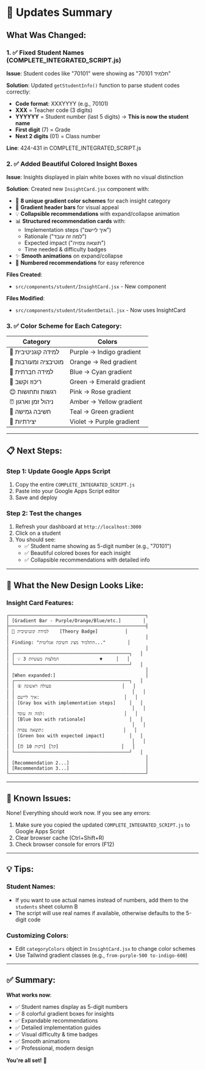 # 🎨 Updates Summary

## What Was Changed:

### 1. ✅ Fixed Student Names (COMPLETE_INTEGRATED_SCRIPT.js)
**Issue**: Student codes like "70101" were showing as "תלמיד 70101"

**Solution**: Updated `getStudentInfo()` function to parse student codes correctly:
- **Code format**: XXXYYYY (e.g., 70101)
- **XXX** = Teacher code (3 digits)
- **YYYYYY** = Student number (last 5 digits) → **This is now the student name**
- **First digit** (7) = Grade
- **Next 2 digits** (01) = Class number

**Line**: 424-431 in COMPLETE_INTEGRATED_SCRIPT.js

### 2. ✅ Added Beautiful Colored Insight Boxes
**Issue**: Insights displayed in plain white boxes with no visual distinction

**Solution**: Created new `InsightCard.jsx` component with:
- 🎨 **8 unique gradient color schemes** for each insight category
- 🌈 **Gradient header bars** for visual appeal
- 💡 **Collapsible recommendations** with expand/collapse animation
- 📊 **Structured recommendation cards** with:
  - Implementation steps ("איך ליישם")
  - Rationale ("למה זה עובד")
  - Expected impact ("תוצאה צפויה")
  - Time needed & difficulty badges
- ✨ **Smooth animations** on expand/collapse
- 🎯 **Numbered recommendations** for easy reference

**Files Created**:
- `src/components/student/InsightCard.jsx` - New component

**Files Modified**:
- `src/components/student/StudentDetail.jsx` - Now uses InsightCard

### 3. ✅ Color Scheme for Each Category:

| Category | Colors |
|----------|--------|
| 🧠 למידה קוגניטיבית | Purple → Indigo gradient |
| 💪 מוטיבציה ומעורבות | Orange → Red gradient |
| 👥 למידה חברתית | Blue → Cyan gradient |
| 🎯 ריכוז וקשב | Green → Emerald gradient |
| 😊 רגשות ותחושות | Pink → Rose gradient |
| ⏰ ניהול זמן וארגון | Amber → Yellow gradient |
| 🌱 חשיבה גמישה | Teal → Green gradient |
| 🎨 יצירתיות | Violet → Purple gradient |

---

## 📋 Next Steps:

### Step 1: Update Google Apps Script
1. Copy the entire `COMPLETE_INTEGRATED_SCRIPT.js`
2. Paste into your Google Apps Script editor
3. Save and deploy

### Step 2: Test the changes
1. Refresh your dashboard at `http://localhost:3000`
2. Click on a student
3. You should see:
   - ✅ Student name showing as 5-digit number (e.g., "70101")
   - ✅ Beautiful colored boxes for each insight
   - ✅ Collapsible recommendations with detailed info

---

## 🎨 What the New Design Looks Like:

### Insight Card Features:
```
┌──────────────────────────────────────────────────┐
│ [Gradient Bar - Purple/Orange/Blue/etc.]        │
├──────────────────────────────────────────────────┤
│ 🧠 למידה קוגניטיבית    [Theory Badge]          │
│                                                  │
│ Finding: "התלמיד מציג חשיבה אנליטית..."        │
│                                                  │
│ ┌──────────────────────────────────────────┐   │
│ │ 💡 3 המלצות מעשיות               ▼     │   │
│ └──────────────────────────────────────────┘   │
│                                                  │
│ [When expanded:]                                 │
│ ┌──────────────────────────────────────────┐   │
│ │ ① פעולה ראשונה                          │   │
│ │                                           │   │
│ │ איך ליישם:                               │   │
│ │ [Gray box with implementation steps]     │   │
│ │                                           │   │
│ │ למה זה עובד:                             │   │
│ │ [Blue box with rationale]                │   │
│ │                                           │   │
│ │ תוצאה צפויה:                             │   │
│ │ [Green box with expected impact]         │   │
│ │                                           │   │
│ │ [⏰ 10 דקות] [קל]                       │   │
│ └──────────────────────────────────────────┘   │
│                                                  │
│ [Recommendation 2...]                            │
│ [Recommendation 3...]                            │
└──────────────────────────────────────────────────┘
```

---

## 🐛 Known Issues:

None! Everything should work now. If you see any errors:
1. Make sure you copied the updated `COMPLETE_INTEGRATED_SCRIPT.js` to Google Apps Script
2. Clear browser cache (Ctrl+Shift+R)
3. Check browser console for errors (F12)

---

## 💡 Tips:

### Student Names:
- If you want to use actual names instead of numbers, add them to the `students` sheet column B
- The script will use real names if available, otherwise defaults to the 5-digit code

### Customizing Colors:
- Edit `categoryColors` object in `InsightCard.jsx` to change color schemes
- Use Tailwind gradient classes (e.g., `from-purple-500 to-indigo-600`)

---

## ✅ Summary:

**What works now**:
- ✅ Student names display as 5-digit numbers
- ✅ 8 colorful gradient boxes for insights
- ✅ Expandable recommendations
- ✅ Detailed implementation guides
- ✅ Visual difficulty & time badges
- ✅ Smooth animations
- ✅ Professional, modern design

**You're all set!** 🎉
